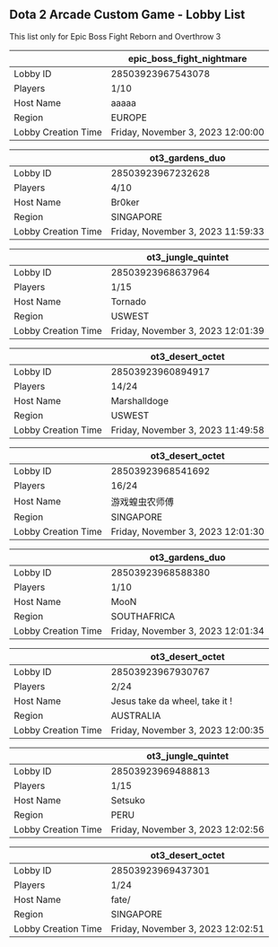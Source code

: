 ## Dota 2 Arcade Custom Game - Lobby List

This list only for Epic Boss Fight Reborn and Overthrow 3

|  | epic_boss_fight_nightmare |
| ------ | ------ |
| Lobby ID | 28503923967543078 |
| Players | 1/10 |
| Host Name | ааааа |
| Region | EUROPE |
| Lobby Creation Time | Friday, November 3, 2023 12:00:00 |


|  | ot3_gardens_duo |
| ------ | ------ |
| Lobby ID | 28503923967232628 |
| Players | 4/10 |
| Host Name | Br0ker |
| Region | SINGAPORE |
| Lobby Creation Time | Friday, November 3, 2023 11:59:33 |


|  | ot3_jungle_quintet |
| ------ | ------ |
| Lobby ID | 28503923968637964 |
| Players | 1/15 |
| Host Name | Tornado |
| Region | USWEST |
| Lobby Creation Time | Friday, November 3, 2023 12:01:39 |


|  | ot3_desert_octet |
| ------ | ------ |
| Lobby ID | 28503923960894917 |
| Players | 14/24 |
| Host Name | Marshalldoge |
| Region | USWEST |
| Lobby Creation Time | Friday, November 3, 2023 11:49:58 |


|  | ot3_desert_octet |
| ------ | ------ |
| Lobby ID | 28503923968541692 |
| Players | 16/24 |
| Host Name | 游戏蝗虫农师傅 |
| Region | SINGAPORE |
| Lobby Creation Time | Friday, November 3, 2023 12:01:30 |


|  | ot3_gardens_duo |
| ------ | ------ |
| Lobby ID | 28503923968588380 |
| Players | 1/10 |
| Host Name | MooN |
| Region | SOUTHAFRICA |
| Lobby Creation Time | Friday, November 3, 2023 12:01:34 |


|  | ot3_desert_octet |
| ------ | ------ |
| Lobby ID | 28503923967930767 |
| Players | 2/24 |
| Host Name | Jesus take da wheel, take it ! |
| Region | AUSTRALIA |
| Lobby Creation Time | Friday, November 3, 2023 12:00:35 |


|  | ot3_jungle_quintet |
| ------ | ------ |
| Lobby ID | 28503923969488813 |
| Players | 1/15 |
| Host Name | Setsuko |
| Region | PERU |
| Lobby Creation Time | Friday, November 3, 2023 12:02:56 |


|  | ot3_desert_octet |
| ------ | ------ |
| Lobby ID | 28503923969437301 |
| Players | 1/24 |
| Host Name | fate/ |
| Region | SINGAPORE |
| Lobby Creation Time | Friday, November 3, 2023 12:02:51 |


